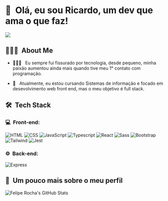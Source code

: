 
<h1>👋 &nbsp;Olá, eu sou Ricardo, um dev que ama o que faz!</h1>
<p align="center">



<a href="https://www.linkedin.com/in/ricardo-machado-b9893a209/"><img src="https://img.shields.io/badge/-Ricardo%20Machado%20-0077B5?style=flat-square&logo=Linkedin&logoColor=white"/></a>

</p>

<h2> 👨🏻‍💻 &nbsp;About Me </h2>

- 👨🏻‍💻 &nbsp; Eu sempre fui fissurado por tecnologia, desde pequeno, minha paixão aumentou ainda mais quando tive meu 1° contato com programação.
  
- 🚀 &nbsp; Atualmente, eu estou cursando Sistemas de informação e focado em desevolvimento web front end, mas o meu objetivo é full stack.
  

<h2> 🛠 &nbsp;Tech Stack</h2>
<h3>💻 &nbsp;Front-end:</h3>

![HTML](https://img.shields.io/badge/-HTML-333333?style=flat&logo=HTML5)
![CSS](https://img.shields.io/badge/-CSS-333333?style=flat&logo=CSS3&logoColor=1572B6)
![JavaScript](https://img.shields.io/badge/-JavaScript-333333?style=flat&logo=javascript)
![Typescript](https://img.shields.io/badge/-Typescript-333333?style=flat&logo=typescript)
![React](https://img.shields.io/badge/-React-333333?style=flat&logo=react)
![Sass](https://img.shields.io/badge/-Sass-333333?style=flat&logo=sass)
![Bootstrap](https://img.shields.io/badge/-Bootstrap-333333?style=flat&logo=bootstrap)
![Tailwind](https://img.shields.io/badge/-Tailwndcss-333333?style=flat&logo=tailwindcss)
![Jest](https://img.shields.io/badge/Jest-333333?style=flat&logo=jest)



<h3>⚙️ &nbsp;Back-end:</h3>

  ![Express](https://img.shields.io/badge/-Express-333333?style=flat&logo=express)

  

<h2>🚀 &nbsp;Um pouco mais sobre o meu perfil</h2>

![Felipe Rocha's GitHub Stats](https://github-readme-stats.vercel.app/api?username=ricard027&show_icons=true&theme=dracula)
